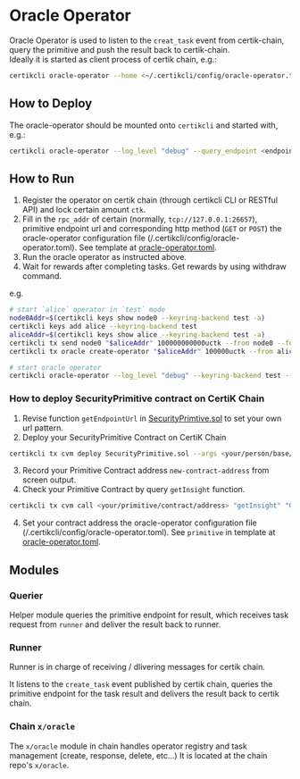 # Oracle Operator

Oracle Operator is used to listen to the `creat_task` event
from certik-chain, query the primitive and push the result back to
certik-chain.  
Ideally it is started as client process of certik chain, e.g.:
```bash
certikcli oracle-operator --home <~/.certikcli/config/oracle-operator.toml> --log_level "debug"  --from <account>
```

## How to Deploy

The oracle-operator should be mounted onto `certikcli` and started with, e.g.:
```bash
certikcli oracle-operator --log_level "debug" --query_endpoint <endpoint_url> --from <account> 
```

## How to Run

1. Register the operator on certik chain (through certikcli CLI or RESTful API) 
    and lock certain amount `ctk`.
2. Fill in the `rpc_addr` of certain (normally, `tcp://127.0.0.1:26657`), 
    primitive endpoint url and corresponding http method (`GET` or `POST`) the oracle-operator configuration file 
    (<home>/.certikcli/config/oracle-operator.toml). See template at [oracle-operator.toml](oracle-operator.toml).
3. Run the oracle operator as instructed above.
4. Wait for rewards after completing tasks. Get rewards by using withdraw command.

e.g.
```bash
# start `alice` operator in `test` mode
node0Addr=$(certikcli keys show node0 --keyring-backend test -a)
certikcli keys add alice --keyring-backend test
aliceAddr=$(certikcli keys show alice --keyring-backend test -a)
certikcli tx send node0 "$aliceAddr" 100000000000uctk --from node0 --fees 5000uctk -b block -y
certikcli tx oracle create-operator "$aliceAddr" 100000uctk --from alice --fees 5000uctk -y -b block

# start oracle operator
certikcli oracle-operator --log_level "debug" --keyring-backend test --from alice
```

### How to deploy SecurityPrimitive contract on CertiK Chain

1. Revise function `getEndpointUrl` in [SecurityPrimtive.sol](contracts/SecurityPrimitive.sol) 
to set your own url pattern.
2. Deploy your SecurityPrimitive Contract on CertiK Chain 

```bash
certikcli tx cvm deploy SecurityPrimitive.sol --args <your/person/base/endpoint/url> --from node0 --gas-prices 0.025uctk --gas-adjustment 2.0 --gas auto -y -b block
```
3. Record your Primitive Contract address `new-contract-address` from screen output.
5. Check your Primitive Contract by query `getInsight` function.
```bash
certikcli tx cvm call <your/primitive/contract/address> "getInsight" "0x00000000000000000000" "0x0100" --from node0 --gas-prices 0.025uctk --gas-adjustment 2.0 --gas auto -y -b block
```
4. Set your contract address the oracle-operator configuration file (<home>/.certikcli/config/oracle-operator.toml).
See `primitive` in template at [oracle-operator.toml](oracle-operator.toml).

## Modules

### Querier

Helper module queries the primitive endpoint for result, which receives task request from `runner` 
and deliver the result back to runner.

### Runner

Runner is in charge of receiving / dlivering messages for certik chain.

It listens to the `create_task` event published by certik chain, queries the primitive endpoint
for the task result and delivers the result back to certik chain.

### Chain `x/oracle`

The `x/oracle` module in chain handles operator registry and task management (create, response, delete, etc...)
It is located at the chain repo's `x/oracle`.